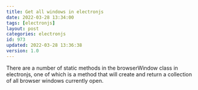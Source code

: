 ```yaml
---
title: Get all windows in electronjs
date: 2022-03-28 13:34:00
tags: [electronjs]
layout: post
categories: electronjs
id: 973
updated: 2022-03-28 13:36:38
version: 1.0
---
```


There are a number of static methods in the browserWindow class in electronjs, one of which is a method that will create and return a collection of all browser windows currently open.

<!-- more -->
